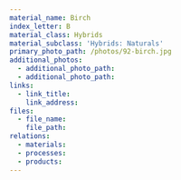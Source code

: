 ```yaml
---
material_name: Birch
index_letter: B
material_class: Hybrids
material_subclass: 'Hybrids: Naturals'
primary_photo_path: /photos/92-birch.jpg
additional_photos:
  - additional_photo_path:
  - additional_photo_path:
links:
  - link_title:
    link_address:
files:
  - file_name:
    file_path:
relations:
  - materials:
  - processes:
  - products:
---
```



